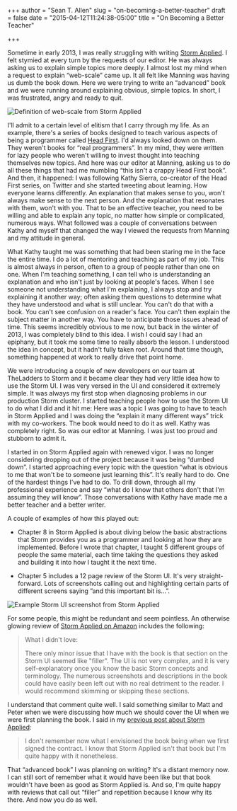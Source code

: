 +++
author = "Sean T. Allen"
slug = "on-becoming-a-better-teacher"
draft = false
date = "2015-04-12T11:24:38-05:00"
title = "On Becoming a Better Teacher"

+++

Sometime in early 2013, I was really struggling with writing [Storm Applied](http://manning.com/sallen/?a_aid=sallen). I felt stymied at every turn by the requests of our editor. He was always asking us to explain simple topics more deeply. I almost lost my mind when a request to explain “web-scale” came up. It all felt like Manning was having us dumb the book down. Here we were trying to write an “advanced” book and we were running around explaining obvious, simple topics. In short, I was frustrated, angry and ready to quit.

![Definition of web-scale from Storm Applied](/img/post/on-becoming-a-better-teacher/Definition-of-web-scale-from-Storm-Applied.png)

I'll admit to a certain level of elitism that I carry through my life. As an example, there's a series of books designed to teach various aspects of being a programmer called [Head First](http://shop.oreilly.com/category/series/head-first.do). I'd always looked down on them. They weren't books for “real programmers”. In my mind, they were written for lazy people who weren't willing to invest thought into teaching themselves new topics. And here was our editor at Manning, asking us to do all these things that had me mumbling “this isn't a crappy Head First book”. And then, it happened: I was following Kathy Sierra, co-creator of the Head First series, on Twitter and she started tweeting about learning. How everyone learns differently. An explanation that makes sense to you, won't always make sense to the next person. And the explanation that resonates with them, won't with you. That to be an effective teacher, you need to be willing and able to explain any topic, no matter how simple or complicated, numerous ways. What followed was a couple of conversations between Kathy and myself that changed the way I viewed the requests from Manning and my attitude in general.

What Kathy taught me was something that had been staring me in the face the entire time. I do a lot of mentoring and teaching as part of my job. This is almost always in person, often to a group of people rather than one on one. When I'm teaching something, I can tell who is understanding an explanation and who isn't just by looking at people's faces. When I see someone not understanding what I'm explaining, I always stop and try explaining it another way; often asking them questions to determine what they have understood and what is still unclear. You can't do that with a book. You can't see confusion on a reader's face. You can't then explain the subject matter in another way. You have to anticipate those issues ahead of time. This seems incredibly obvious to me now, but back in the winter of 2013, I was completely blind to this idea. I wish I could say I had an epiphany, but it took me some time to really absorb the lesson. I understood the idea in concept, but it hadn't fully taken root. Around that time though, something happened at work to really drive that point home.

We were introducing a couple of new developers on our team at TheLadders to Storm and it became clear they had very little idea how to use the Storm UI. I was very versed in the UI and considered it extremely simple. It was always my first stop when diagnosing problems in our production Storm cluster. I started teaching people how to use the Storm UI to do what I did and it hit me: Here was a topic I was going to have to teach in Storm Applied and I was doing the “explain it many different ways” trick with my co-workers. The book would need to do it as well. Kathy was completely right. So was our editor at Manning. I was just too proud and stubborn to admit it.

I started in on Storm Applied again with renewed vigor. I was no longer considering dropping out of the project because it was being “dumbed down”. I started approaching every topic with the question “what is obvious to me that won't be to someone just learning this”. It's really hard to do. One of the hardest things I've had to do. To drill down, through all my professional experience and say “what do I know that others don't that I'm assuming they will know”. Those conversations with Kathy have made me a better teacher and a better writer.

A couple of examples of how this played out:

* Chapter 8 in Storm Applied is about diving below the basic abstractions that Storm provides you as a programmer and looking at how they are implemented. Before I wrote that chapter, I taught 5 different groups of people the same material, each time taking the questions they asked and building it into how I taught it the next time. 

* Chapter 5 includes a 12 page review of the Storm UI. It's very straight-forward. Lots of screenshots calling out and highlighting certain parts of different screens saying ”and this important bit is…”. 

![Example Storm UI screenshot from Storm Applied](/content/images/2015/04/Storm-UI-Figure-from-Storm-Applied.png)

For some people, this might be redundant and seem pointless. An otherwise glowing review of [Storm Applied on Amazon](http://www.amazon.com/Storm-Applied-Strategies-real-time-processing/dp/1617291897/ref=sr_1_1) includes the following:

> What I didn't love:
>
> There only minor issue that I have with the book is that section on the Storm UI seemed like "filler". The UI is not very complex, and it is very self-explanatory once you know the basic Storm concepts and terminology. The numerous screenshots and descriptions in the book could have easily been left out with no real detriment to the reader. I would recommend skimming or skipping these sections.

I understand that comment quite well. I said something similar to Matt and Peter when we were discussing how much we should cover the UI when we were first planning the book. I said in my [previous post about Storm Applied](http://www.monkeysnatchbanana.com/2015/04/04/storm-applied/):

> I don't remember now what I envisioned the book being when we first signed the contract. I know that Storm Applied isn't that book but I'm quite happy with it nonetheless.

That “advanced book” I was planning on writing? It's a distant memory now. I can still sort of remember what it would have been like but that book wouldn't have been as good as Storm Applied is. And so, I'm quite happy with reviews that call out “filler” and repetition because I know why its there. And now you do as well.
